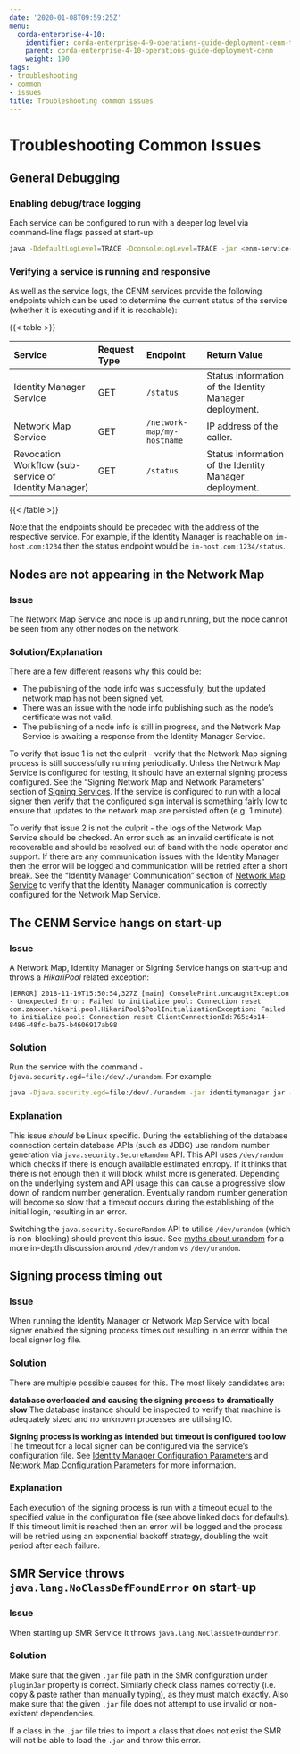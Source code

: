 ```yaml
---
date: '2020-01-08T09:59:25Z'
menu:
  corda-enterprise-4-10:
    identifier: corda-enterprise-4-9-operations-guide-deployment-cenm-troubleshooting
    parent: corda-enterprise-4-10-operations-guide-deployment-cenm
    weight: 190
tags:
- troubleshooting
- common
- issues
title: Troubleshooting common issues
---
```



# Troubleshooting Common Issues



## General Debugging


### Enabling debug/trace logging

Each service can be configured to run with a deeper log level via command-line flags passed at start-up:

```bash
java -DdefaultLogLevel=TRACE -DconsoleLogLevel=TRACE -jar <enm-service-jar>.jar --config-file <config file>
```


### Verifying a service is running and responsive

As well as the service logs, the CENM services provide the following endpoints which can be used to determine the current
status of the service (whether it is executing and if it is reachable):


{{< table >}}

|Service|Request Type|Endpoint|Return Value|
|:--|:--|:--|:--|
|Identity Manager Service|GET|`/status`|Status information of the Identity Manager deployment.|
|Network Map Service|GET|`/network-map/my-hostname`|IP address of the caller.|
|Revocation Workflow (sub-service of Identity Manager)|GET|`/status`|Status information of the Identity Manager deployment.|

{{< /table >}}

Note that the endpoints should be preceded with the address of the respective service. For example, if the Identity
Manager is reachable on `im-host.com:1234` then the status endpoint would be `im-host.com:1234/status`.


## Nodes are not appearing in the Network Map


### Issue

The Network Map Service and node is up and running, but the node cannot be seen from any other nodes on the network.


### Solution/Explanation

There are a few different reasons why this could be:


* The publishing of the node info was successfully, but the updated network map has not been signed yet.
* There was an issue with the node info publishing such as the node’s certificate was not valid.
* The publishing of a node info is still in progress, and the Network Map Service is awaiting a response from the
Identity Manager Service.

To verify that issue 1 is not the culprit - verify that the Network Map signing process is still successfully running
periodically. Unless the Network Map Service is configured for testing, it should have an external signing process
configured. See the “Signing Network Map and Network Parameters” section of [Signing Services](../../../../1.5/cenm/signing-service.md). If the service is
configured to run with a local signer then verify that the configured sign interval is something fairly low to ensure
that updates to the network map are persisted often (e.g. 1 minute).

To verify that issue 2 is not the culprit - the logs of the Network Map Service should be checked. An error such as an
invalid certificate is not recoverable and should be resolved out of band with the node operator and support.
If there are any communication issues with the Identity Manager then the error will be logged and communication will be
retried after a short break. See the “Identity Manager Communication” section of [Network Map Service](../../../../1.5/cenm/network-map.md) to verify that the
Identity Manager communication is correctly configured for the Network Map Service.


## The CENM Service hangs on start-up


### Issue

A Network Map, Identity Manager or Signing Service hangs on start-up and throws a *HikariPool* related exception:

```guess
[ERROR] 2018-11-19T15:50:54,327Z [main] ConsolePrint.uncaughtException - Unexpected Error: Failed to initialize pool: Connection reset
com.zaxxer.hikari.pool.HikariPool$PoolInitializationException: Failed to initialize pool: Connection reset ClientConnectionId:765c4b14-
8486-48fc-ba75-b4606917ab98
```


### Solution

Run the service with the command `-Djava.security.egd=file:/dev/./urandom`. For example:

```bash
java -Djava.security.egd=file:/dev/./urandom -jar identitymanager.jar --config-file identitymanager.conf
```


### Explanation

This issue *should* be Linux specific. During the establishing of the database connection certain database APIs (such as JDBC) use
random number generation via `java.security.SecureRandom` API. This API uses `/dev/random` which checks if there is
enough available estimated entropy. If it thinks that there is not enough then it will block whilst more is generated.
Depending on the underlying system and API usage this can cause a progressive slow down of random number generation.
Eventually random number generation will become so slow that a timeout occurs during the establishing of the initial
login, resulting in an error.

Switching the `java.security.SecureRandom` API to utilise `/dev/urandom` (which is non-blocking) should prevent this
issue. See [myths about urandom](https://www.2uo.de/myths-about-urandom/) for a more in-depth discussion around
`/dev/random` vs `/dev/urandom`.


## Signing process timing out


### Issue

When running the Identity Manager or Network Map Service with local signer enabled the signing process times out
resulting in an error within the local signer log file.


### Solution

There are multiple possible causes for this. The most likely candidates are:

**database overloaded and causing the signing process to dramatically slow**
The database instance should be inspected to verify that machine is adequately sized and no unknown processes are utilising
IO.

**Signing process is working as intended but timeout is configured too low**
The timeout for a local signer can be configured via the service’s configuration file. See
[Identity Manager Configuration Parameters](../../../../1.5/cenm/config-identity-manager-parameters.md) and [Network Map Configuration Parameters](../../../../1.5/cenm/config-network-map-parameters.md) for more information.


### Explanation

Each execution of the signing process is run with a timeout equal to the specified value in the configuration file (see
above linked docs for defaults). If this timeout limit is reached then an error will be logged and the process will be
retried using an exponential backoff strategy, doubling the wait period after each failure.


## SMR Service throws `java.lang.NoClassDefFoundError` on start-up


### Issue

When starting up SMR Service it throws `java.lang.NoClassDefFoundError`.


### Solution

Make sure that the given `.jar` file path in the SMR configuration under `pluginJar` property is correct.
Similarly check class names correctly (i.e. copy & paste rather than manually typing), as they must match exactly.
Also make sure that the given `.jar` file does not attempt to use invalid or non-existent dependencies.

If a class in the `.jar` file tries to import a class that does not exist the SMR will not be able to load the `.jar`
and throw this error.
